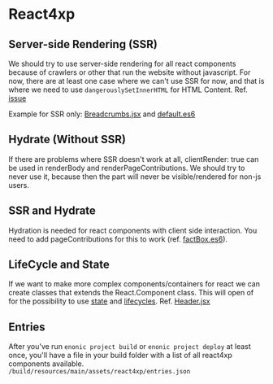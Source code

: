 # React4xp
## Server-side Rendering (SSR)
We should try to use server-side rendering for all react components because of crawlers or other that run the website without javascript. For now, there are at least one case where we can't use SSR for now, and that is where we need to use `dangerouslySetInnerHTML` for HTML Content. Ref. [issue](https://github.com/enonic/lib-react4xp/issues/33)

Example for SSR only: [Breadcrumbs.jsx](/src/main/resources/react4xp/_entries/Breadcrumb.jsx) and [default.es6](/src/main/resources/site/pages/default/default.es6)

## Hydrate (Without SSR)
If there are problems where SSR doesn't work at all, clientRender: true can be used in renderBody and renderPageContributions. We should try to never use it, because then the part will never be visible/rendered for non-js users.

## SSR and Hydrate
Hydration is needed for react components with client side interaction. You need to add pageContributions for this to work (ref. [factBox.es6](/src/main/resources/site/parts/factBox/factBox.es6)).

## LifeCycle and State
If we want to make more complex components/containers for react we can create classes that extends the React.Component class. This will open of for the possibility to use [state](https://reactjs.org/docs/state-and-lifecycle.html#adding-local-state-to-a-class) and [lifecycles](https://reactjs.org/docs/react-component.html#the-component-lifecycle). Ref. [Header.jsx](/src/main/resources/react4xp/_entries/Header.jsx)

## Entries
After you've run `enonic project build` or `enonic project deploy` at least once, you'll have a file in your build folder with a list of all react4xp components available. `/build/resources/main/assets/react4xp/entries.json`